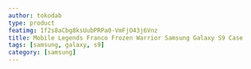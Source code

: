 ```yaml
---
author: tokodab
type: product
featimg: 1f2s8aCbg8ksUubPRPa0-VmFjO43j6Vnz
title: Mobile Legends Franco Frozen Warrior Samsung Galaxy S9 Case
tags: [samsung, galaxy, s9]
category: [samsung]
---
```

